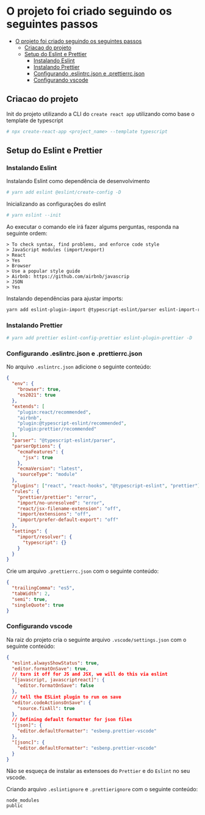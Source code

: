 # O projeto foi criado seguindo os seguintes passos

- [O projeto foi criado seguindo os seguintes passos](#o-projeto-foi-criado-seguindo-os-seguintes-passos)
  - [Criacao do projeto](#criacao-do-projeto)
  - [Setup do Eslint e Prettier](#setup-do-eslint-e-prettier)
    - [Instalando Eslint](#instalando-eslint)
    - [Instalando Prettier](#instalando-prettier)
    - [Configurando .eslintrc.json e .prettierrc.json](#configurando-eslintrcjson-e-prettierrcjson)
    - [Configurando vscode](#configurando-vscode)

## Criacao do projeto

Init do projeto utilizando a CLI do `create react app` utilizando como base o template de typescript

```sh
# npx create-react-app <project_name> --template typescript
```

## Setup do Eslint e Prettier

### Instalando Eslint

Instalando Eslint como dependência de desenvolvimento

```sh
# yarn add eslint @eslint/create-config -D
```

Inicializando as configurações do eslint

```sh
# yarn eslint --init
```

Ao executar o comando ele irá fazer algums perguntas, responda na seguinte ordem:

```
> To check syntax, find problems, and enforce code style
> JavaScript modules (import/export)
> React
> Yes
> Browser
> Use a popular style guide
> Airbnb: https://github.com/airbnb/javascrip
> JSON
> Yes
```

Instalando dependências para ajustar imports:

```sh
yarn add eslint-plugin-import @typescript-eslint/parser eslint-import-resolver-typescript -D
```

### Instalando Prettier

```sh
# yarn add prettier eslint-config-prettier eslint-plugin-prettier -D
```

### Configurando .eslintrc.json e .prettierrc.json

No arquivo `.eslintrc.json` adicione o seguinte conteúdo:

```json
{
  "env": {
    "browser": true,
    "es2021": true
  },
  "extends": [
    "plugin:react/recommended",
    "airbnb",
    "plugin:@typescript-eslint/recommended",
    "plugin:prettier/recommended"
  ],
  "parser": "@typescript-eslint/parser",
  "parserOptions": {
    "ecmaFeatures": {
      "jsx": true
    },
    "ecmaVersion": "latest",
    "sourceType": "module"
  },
  "plugins": ["react", "react-hooks", "@typescript-eslint", "prettier"],
  "rules": {
    "prettier/prettier": "error",
    "import/no-unresolved": "error",
    "react/jsx-filename-extension": "off",
    "import/extensions": "off",
    "import/prefer-default-export": "off"
  },
  "settings": {
    "import/resolver": {
      "typescript": {}
    }
  }
}
```

Crie um arquivo `.prettierrc.json` com o seguinte conteúdo:

```json
{
  "trailingComma": "es5",
  "tabWidth": 2,
  "semi": true,
  "singleQuote": true
}
```

### Configurando vscode

Na raiz do projeto cria o seguinte arquivo `.vscode/settings.json` com o seguinte conteúdo:

```json
{
  "eslint.alwaysShowStatus": true,
  "editor.formatOnSave": true,
  // turn it off for JS and JSX, we will do this via eslint
  "[javascript, javascriptreact]": {
    "editor.formatOnSave": false
  },
  // tell the ESLint plugin to run on save
  "editor.codeActionsOnSave": {
    "source.fixAll": true
  },
  // Defining default formatter for json files
  "[json]": {
    "editor.defaultFormatter": "esbenp.prettier-vscode"
  },
  "[jsonc]": {
    "editor.defaultFormatter": "esbenp.prettier-vscode"
  }
}
```

Não se esqueça de instalar as extensoes do `Prettier` e do `Eslint` no seu vscode.

Criando arquivo `.eslintignore` e `.prettierignore` com o seguinte conteúdo:

```
node_modules
public
```